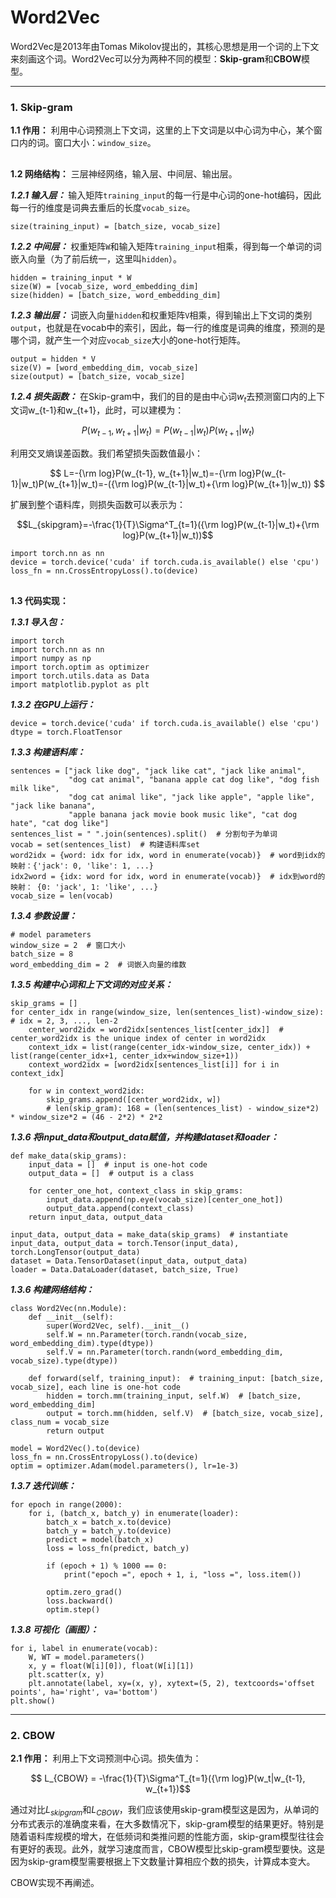 # Word2Vec

Word2Vec是2013年由Tomas Mikolov提出的，其核心思想是用一个词的上下文来刻画这个词。Word2Vec可以分为两种不同的模型：**Skip-gram**和**CBOW**模型。

---

### 1. Skip-gram

**1.1 作用：** 利用中心词预测上下文词，这里的上下文词是以中心词为中心，某个窗口内的词。窗口大小：`window_size`。

##

**1.2 网络结构：** 三层神经网络，输入层、中间层、输出层。

***1.2.1 输入层：*** 输入矩阵`training_input`的每一行是中心词的one-hot编码，因此每一行的维度是词典去重后的长度`vocab_size`。

	size(training_input) = [batch_size, vocab_size]

***1.2.2 中间层：*** 权重矩阵`W`和输入矩阵`training_input`相乘，得到每一个单词的词嵌入向量（为了前后统一，这里叫`hidden`）。

	hidden = training_input * W
	size(W) = [vocab_size, word_embedding_dim]
	size(hidden) = [batch_size, word_embedding_dim]

***1.2.3 输出层：*** 词嵌入向量`hidden`和权重矩阵`V`相乘，得到输出上下文词的类别`output`，也就是在vocab中的索引，因此，每一行的维度是词典的维度，预测的是哪个词，就产生一个对应`vocab_size`大小的one-hot行矩阵。

	output = hidden * V
	size(V) = [word_embedding_dim, vocab_size]
	size(output) = [batch_size, vocab_size]

***1.2.4 损失函数：*** 在Skip-gram中，我们的目的是由中心词$w_t$去预测窗口内的上下文词w_{t-1}和w_{t+1}，此时，可以建模为：

$$ P(w_{t-1}, w_{t+1}|w_t) = P(w_{t-1}|w_t)P(w_{t+1}|w_t)$$

利用交叉熵误差函数。我们希望损失函数值最小：

$$ L=-{\rm log}P(w_{t-1}, w_{t+1}|w_t)=-{\rm log}P(w_{t-1}|w_t)P(w_{t+1}|w_t)=-({\rm log}P(w_{t-1}|w_t)+{\rm log}P(w_{t+1}|w_t)) $$

扩展到整个语料库，则损失函数可以表示为：

$$L_{skipgram}=-\frac{1}{T}\Sigma^T_{t=1}({\rm log}P(w_{t-1}|w_t)+{\rm log}P(w_{t+1}|w_t))$$

	import torch.nn as nn
	device = torch.device('cuda' if torch.cuda.is_available() else 'cpu')
	loss_fn = nn.CrossEntropyLoss().to(device)

##

**1.3 代码实现：**

***1.3.1 导入包：***

	import torch
	import torch.nn as nn
	import numpy as np
	import torch.optim as optimizer
	import torch.utils.data as Data
	import matplotlib.pyplot as plt

***1.3.2 在GPU上运行：***

	device = torch.device('cuda' if torch.cuda.is_available() else 'cpu')
	dtype = torch.FloatTensor

***1.3.3 构建语料库：***

	sentences = ["jack like dog", "jack like cat", "jack like animal",
             	 "dog cat animal", "banana apple cat dog like", "dog fish milk like",
             	 "dog cat animal like", "jack like apple", "apple like", "jack like banana",
             	 "apple banana jack movie book music like", "cat dog hate", "cat dog like"]
	sentences_list = " ".join(sentences).split()  # 分割句子为单词
	vocab = set(sentences_list)  # 构建语料库set
	word2idx = {word: idx for idx, word in enumerate(vocab)}  # word到idx的映射：{'jack': 0, 'like': 1, ...}
	idx2word = {idx: word for idx, word in enumerate(vocab)}  # idx到word的映射： {0: 'jack', 1: 'like', ...}
	vocab_size = len(vocab)

***1.3.4 参数设置：***

	# model parameters
	window_size = 2  # 窗口大小
	batch_size = 8
	word_embedding_dim = 2  # 词嵌入向量的维数

***1.3.5 构建中心词和上下文词的对应关系：***

	skip_grams = []
	for center_idx in range(window_size, len(sentences_list)-window_size):  # idx = 2, 3, ..., len-2
    	center_word2idx = word2idx[sentences_list[center_idx]]  # center_word2idx is the unique index of center in word2idx
    	context_idx = list(range(center_idx-window_size, center_idx)) + list(range(center_idx+1, center_idx+window_size+1))
    	context_word2idx = [word2idx[sentences_list[i]] for i in context_idx]

    	for w in context_word2idx:
        	skip_grams.append([center_word2idx, w])
			# len(skip_gram): 168 = (len(sentences_list) - window_size*2) * window_size*2 = (46 - 2*2) * 2*2

***1.3.6 将input_data和output_data赋值，并构建dataset和loader：***

	def make_data(skip_grams):
    	input_data = []  # input is one-hot code
    	output_data = []  # output is a class

    	for center_one_hot, context_class in skip_grams:
        	input_data.append(np.eye(vocab_size)[center_one_hot])
        	output_data.append(context_class)
    	return input_data, output_data

	input_data, output_data = make_data(skip_grams)  # instantiate
	input_data, output_data = torch.Tensor(input_data), torch.LongTensor(output_data)
	dataset = Data.TensorDataset(input_data, output_data)
	loader = Data.DataLoader(dataset, batch_size, True)

***1.3.6 构建网络结构：***

	class Word2Vec(nn.Module):
    	def __init__(self):
        	super(Word2Vec, self).__init__()
        	self.W = nn.Parameter(torch.randn(vocab_size, word_embedding_dim).type(dtype))
        	self.V = nn.Parameter(torch.randn(word_embedding_dim, vocab_size).type(dtype))

    	def forward(self, training_input):  # training_input: [batch_size, vocab_size], each line is one-hot code
        	hidden = torch.mm(training_input, self.W)  # [batch_size, word_embedding_dim]
        	output = torch.mm(hidden, self.V)  # [batch_size, vocab_size], class_num = vocab_size
        	return output

	model = Word2Vec().to(device)
	loss_fn = nn.CrossEntropyLoss().to(device)
	optim = optimizer.Adam(model.parameters(), lr=1e-3)

***1.3.7 迭代训练：***

	for epoch in range(2000):
    	for i, (batch_x, batch_y) in enumerate(loader):
        	batch_x = batch_x.to(device)
        	batch_y = batch_y.to(device)
        	predict = model(batch_x)
        	loss = loss_fn(predict, batch_y)

        	if (epoch + 1) % 1000 == 0:
            	print("epoch =", epoch + 1, i, "loss =", loss.item())

        	optim.zero_grad()
        	loss.backward()
        	optim.step()

***1.3.8 可视化（画图）：***

	for i, label in enumerate(vocab):
    	W, WT = model.parameters()
    	x, y = float(W[i][0]), float(W[i][1])
    	plt.scatter(x, y)
    	plt.annotate(label, xy=(x, y), xytext=(5, 2), textcoords='offset points', ha='right', va='bottom')
	plt.show()

---

### 2. CBOW

**2.1 作用：** 利用上下文词预测中心词。损失值为：

$$ L_{CBOW} = -\frac{1}{T}\Sigma^T_{t=1}({\rm log}P(w_t|w_{t-1}, w_{t+1})$$

通过对比$L_{skipgram}$和$L_{CBOW}$，我们应该使用skip-gram模型这是因为，从单词的分布式表示的准确度来看，在大多数情况下，skip-gram模型的结果更好。特别是随着语料库规模的增大，在低频词和类推问题的性能方面，skip-gram模型往往会有更好的表现。此外，就学习速度而言，CBOW模型比skip-gram模型要快。这是因为skip-gram模型需要根据上下文数量计算相应个数的损失，计算成本变大。

CBOW实现不再阐述。
